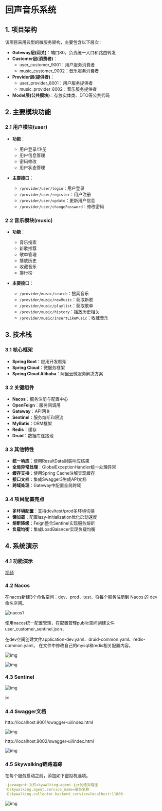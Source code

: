 # 回声音乐系统

## 1. 项目架构

该项目采用典型的微服务架构，主要包含以下层次：

- **Gateway层(网关)**：端口80，负责统一入口和路由转发
- **Customer层(消费者)**：
  - user_customer_9001：用户服务消费者
  - music_customer_9002：音乐服务消费者
- **Provider层(提供者)**：
  - user_provider_8001：用户服务提供者
  - music_provider_8002：音乐服务提供者
- **Model层(公共模块)**：存放实体类、DTO等公共代码

## 2. 主要模块功能

### 2.1 用户模块(user)
- **功能**：
  - 用户登录/注册
  - 用户信息管理
  - 密码修改
  - 用户状态管理

- **主要接口**：
  - `/provider/user/login`：用户登录
  - `/provider/user/register`：用户注册
  - `/provider/user/update`：更新用户信息
  - `/provider/user/changePassword`：修改密码

### 2.2 音乐模块(music)
- **功能**：
  - 音乐搜索
  - 新歌推荐
  - 歌单管理
  - 播放历史
  - 收藏音乐
  - 排行榜

- **主要接口**：
  - `/provider/music/search`：搜索音乐
  - `/provider/music/newMusic`：获取新歌
  - `/provider/music/playlist`：获取歌单
  - `/provider/music/history`：播放历史相关
  - `/provider/music/insertLikeMusic`：收藏音乐

## 3. 技术栈

### 3.1 核心框架
- **Spring Boot**：应用开发框架
- **Spring Cloud**：微服务框架
- **Spring Cloud Alibaba**：阿里云微服务解决方案

### 3.2 关键组件
- **Nacos**：服务注册与配置中心
- **OpenFeign**：服务间调用
- **Gateway**：API网关
- **Sentinel**：服务熔断和限流
- **MyBatis**：ORM框架
- **Redis**：缓存
- **Druid**：数据库连接池

### 3.3 其他特性
- **统一响应**：使用ResultData封装响应结果
- **全局异常处理**：GlobalExceptionHandler统一处理异常
- **缓存支持**：使用Spring Cache注解实现缓存
- **接口文档**：集成Swagger3生成API文档
- **跨域处理**：Gateway中配置全局跨域

### 3.4 项目配置亮点
- **多环境配置**：支持dev/test/prod多环境切换
- **懒加载**：配置lazy-initialization优化启动速度
- **熔断降级**：Feign整合Sentinel实现服务熔断
- **负载均衡**：集成LoadBalancer实现负载均衡

## 4. 系统演示

### 4.1 功能演示

[视频](.\media\music.mp4)

### 4.2 Nacos

在nacos新建3个命名空间：dev、prod、test，将每个服务注册到 Nacos 的 dev 命名空间。

![nacos1](.\media\nacos1.png)

使用nacos统一配置管理，在配置管理public空间创建文件user_customer_sentinel.json，

在dev空间创建文件application-dev.yaml、druid-common.yaml、redis-common.yaml。
在文件中修改自己的mysql和redis相关配置内容。

![img](.\media\nacos2.png) 

![img](.\media\nacos3.png) 

 

###  4.3 Sentinel

![img](.\media\sentinel.png) 

￼

### 4.4 Swagger文档

http://localhost:9001/swagger-ui/index.html

![img](.\media\swagger1.png) 

http://localhost:9002/swagger-ui/index.html

![img](.\media\swagger2.png)

 

### 4.5 Skywalking链路追踪

在每个服务启动之前，添加如下虚拟机选项。

```yaml
-javaagent:文件skywalking-agent.jar的绝对路径
-Dskywalking.agent.service_name=服务名称
-Dskywalking.collector.backend_service=localhost:11800
```

![img](.\media\skywalking.png) 

